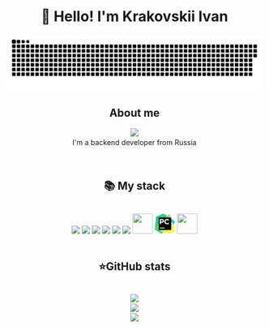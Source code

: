 <h1 align="center">👋 Hello! I'm Krakovskii Ivan </h1>

<p align="center">
 <img width="600" src="assets/github-snake.svg" alt="snake"/>
</p>




<div align="center">
    <h2>About me</h2>
    <img height="30" src="https://img.shields.io/badge/-Telegram-2CA5E0?style=flat&logo=telegram&logoColor=white">
    <br>
    I'm a backend developer from Russia  
</div>
<br>
<br>

<div align="center">
    <h2><b>📚 My stack</b></h2>
    <br>
    <img src="https://skillicons.dev/icons?i=py&perline=7" />
    <img src="https://skillicons.dev/icons?i=postgres&perline=7" />
    <img src="https://skillicons.dev/icons?i=sqlite&perline=7" />
    <img src="https://skillicons.dev/icons?i=django&perline=7" />
    <img src="https://skillicons.dev/icons?i=docker&perline=7" />
    <img src="https://skillicons.dev/icons?i=git&perline=7" />
    <img width="40" height="40" src="https://skillicons.dev/icons?i=neovim&perline=7" />
    <img width="40" height="40" src="assets/PyCharm_Icon.svg" />
    <img width="40" height="40" src="https://skillicons.dev/icons?i=linux" />
</div>

<br>


<div align="center">
    <h2><b>⭐GitHub stats</b></h2>
    <br>
    <img width="300" src="https://github-readme-stats.vercel.app/api/top-langs?username=ivkrak&layout=compact&theme=cobalt" />
    <br>
    <img width="300" src="https://github-readme-stats.vercel.app/api?username=ivkrak&count_private=true&show_icons=true&theme=cobalt&layout=compact&hide_border=true" />
    <br>
    <img width="300" src="https://github-readme-stats.vercel.app/api/wakatime?username=ivkrak&theme=cobalt" />
</div>
